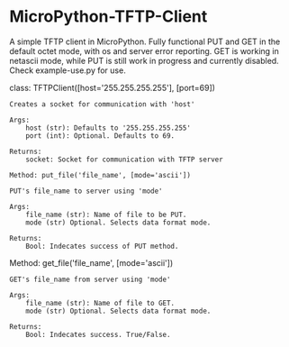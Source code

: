# MicroPython-TFTP-Client
A simple TFTP client in MicroPython. Fully functional PUT and GET in the default octet mode, with os and server error reporting. GET is working in netascii mode, while PUT is still work in progress and currently disabled. Check example-use.py for use.

class: TFTPClient([host='255.255.255.255'], [port=69])

    Creates a socket for communication with 'host'

    Args:
        host (str): Defaults to '255.255.255.255'
        port (int): Optional. Defaults to 69.

    Returns:
        socket: Socket for communication with TFTP server
        
    Method: put_file('file_name', [mode='ascii'])

    PUT's file_name to server using 'mode'

    Args:
        file_name (str): Name of file to be PUT.
        mode (str) Optional. Selects data format mode.

    Returns:
        Bool: Indecates success of PUT method.
    

Method: get_file('file_name', [mode='ascii'])

    GET's file_name from server using 'mode'

    Args:
        file_name (str): Name of file to GET.
        mode (str) Optional. Selects data format mode.

    Returns:
        Bool: Indecates success. True/False.
    
